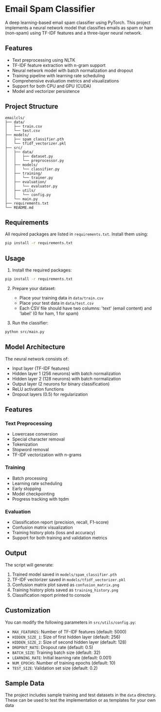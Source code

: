 # Email Spam Classifier

A deep learning-based email spam classifier using PyTorch. This project implements a neural network model that classifies emails as spam or ham (non-spam) using TF-IDF features and a three-layer neural network.

## Features

- Text preprocessing using NLTK
- TF-IDF feature extraction with n-gram support
- Neural network model with batch normalization and dropout
- Training pipeline with learning rate scheduling
- Comprehensive evaluation metrics and visualizations
- Support for both CPU and GPU (CUDA)
- Model and vectorizer persistence

## Project Structure

```
emailcls/
├── data/
│   ├── train.csv
│   └── test.csv
├── models/
│   ├── spam_classifier.pth
│   └── tfidf_vectorizer.pkl
├── src/
│   ├── data/
│   │   ├── dataset.py
│   │   └── preprocessor.py
│   ├── models/
│   │   └── classifier.py
│   ├── training/
│   │   └── trainer.py
│   ├── evaluation/
│   │   └── evaluator.py
│   ├── utils/
│   │   └── config.py
│   └── main.py
├── requirements.txt
└── README.md
```

## Requirements

All required packages are listed in `requirements.txt`. Install them using:

```bash
pip install -r requirements.txt
```

## Usage

1. Install the required packages:
```bash
pip install -r requirements.txt
```

2. Prepare your dataset:
   - Place your training data in `data/train.csv`
   - Place your test data in `data/test.csv`
   - Each CSV file should have two columns: 'text' (email content) and 'label' (0 for ham, 1 for spam)

3. Run the classifier:
```bash
python src/main.py
```

## Model Architecture

The neural network consists of:
- Input layer (TF-IDF features)
- Hidden layer 1 (256 neurons) with batch normalization
- Hidden layer 2 (128 neurons) with batch normalization
- Output layer (2 neurons for binary classification)
- ReLU activation functions
- Dropout layers (0.5) for regularization

## Features

### Text Preprocessing
- Lowercase conversion
- Special character removal
- Tokenization
- Stopword removal
- TF-IDF vectorization with n-grams

### Training
- Batch processing
- Learning rate scheduling
- Early stopping
- Model checkpointing
- Progress tracking with tqdm

### Evaluation
- Classification report (precision, recall, F1-score)
- Confusion matrix visualization
- Training history plots (loss and accuracy)
- Support for both training and validation metrics

## Output

The script will generate:
1. Trained model saved in `models/spam_classifier.pth`
2. TF-IDF vectorizer saved in `models/tfidf_vectorizer.pkl`
3. Confusion matrix plot saved as `confusion_matrix.png`
4. Training history plots saved as `training_history.png`
5. Classification report printed to console

## Customization

You can modify the following parameters in `src/utils/config.py`:
- `MAX_FEATURES`: Number of TF-IDF features (default: 5000)
- `HIDDEN_SIZE_1`: Size of first hidden layer (default: 256)
- `HIDDEN_SIZE_2`: Size of second hidden layer (default: 128)
- `DROPOUT_RATE`: Dropout rate (default: 0.5)
- `BATCH_SIZE`: Training batch size (default: 32)
- `LEARNING_RATE`: Initial learning rate (default: 0.001)
- `NUM_EPOCHS`: Number of training epochs (default: 10)
- `TEST_SIZE`: Validation set size (default: 0.2)

## Sample Data

The project includes sample training and test datasets in the `data` directory. These can be used to test the implementation or as templates for your own data 